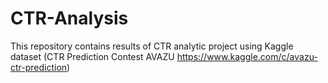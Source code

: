 # CTR-Analysis
This repository contains results of CTR analytic project using Kaggle dataset (CTR Prediction Contest AVAZU https://www.kaggle.com/c/avazu-ctr-prediction)
